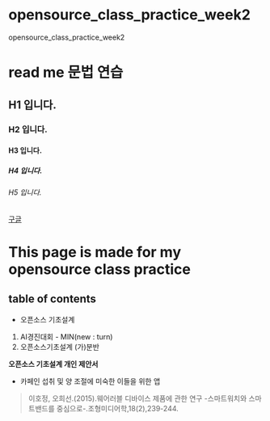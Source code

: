 # opensource_class_practice_week2
opensource_class_practice_week2

# read me 문법 연습
## H1 입니다.
### H2 입니다.
#### H3 입니다.
##### H4 입니다.
###### H5 입니다.

[구글](https://www.youtube.com)
# This page is made for my opensource class practice 
## table of contents

* 오픈소스 기초설계
1. AI경진대회 - MIN(new : turn)
2. 오픈소스기초설계 (가)분반

**오픈소스 기초설계 개인 제안서**
* 카페인 섭취 및 양 조절에 미숙한 이들을 위한 앱

> 이호정, 오희선.(2015).웨어러블 디바이스 제품에 관한 연구 -스마트워치와 스마트밴드를 중심으로-.조형미디어학,18(2),239-244.
